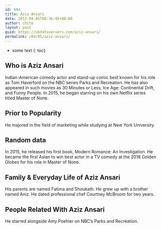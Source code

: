 ```yaml
---
id: 694
title: Aziz Ansari
date: 2012-04-05T00:36:45+00:00
author: chito
layout: post
guid: https://ukdataservers.com/aziz-ansari/
permalink: /04/05/aziz-ansari/
---
```


* some text
{: toc}


## Who is  Aziz Ansari
                  
                  
                  
Indian-American comedy actor and stand-up comic best known for his role as Tom Haverford on the NBC series Parks and Recreation. He has also appeared in such movies as 30 Minutes or Less, Ice Age: Continental Drift, and Funny People. In 2015, he began starring on his own Netflix series titled Master of None.
                  
                
                
                
## Prior to Popularity 
                  
                  
                  
He majored in the field of marketing while studying at New York University.
                  
                
                
                
## Random data 
                  
                  
                  
In 2015, he released his first book, Modern Romance: An Investigation. He became the first Asian to win best actor in a TV comedy at the 2018 Golden Globes for his role in Master of None.
                  
                
                
                
## Family & Everyday Life of Aziz Ansari
                  
                  
                  
His parents are named Fatima and Shoukath. He grew up with a brother named Aniz. He dated professional chef Courtney McBroom for two years.
                  
                
                
                
## People Related With  Aziz Ansari
                  
                  
                  
He starred alongside Amy Poehler on NBC&#8217;s Parks and Recreation.
                  
                
              
            
          
          
          
    
    
  
